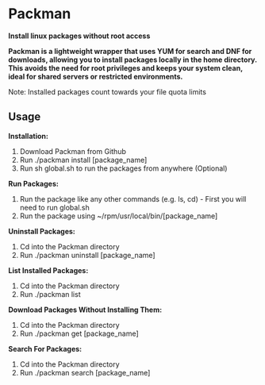 # Packman
**Install linux packages without root access**

**Packman is a lightweight wrapper that uses YUM for search and DNF for downloads, allowing you to install packages locally in the home directory.
This avoids the need for root privileges and keeps your system clean, ideal for shared servers or restricted environments.**

Note: Installed packages count towards your file quota limits

## Usage

**Installation:**

1. Download Packman from Github
2. Run ./packman install [package_name]
3. Run sh global.sh to run the packages from anywhere (Optional)
   
**Run Packages:**
1. Run the package like any other commands (e.g. ls, cd) - First you will need to run global.sh
2. Run the package using ~/rpm/usr/local/bin/[package_name]

**Uninstall Packages:**
1. Cd into the Packman directory
2. Run ./packman uninstall [package_name]

**List Installed Packages:**
1. Cd into the Packman directory
2. Run ./packman list

**Download Packages Without Installing Them:**
1. Cd into the Packman directory
2. Run ./packman get [package_name]

**Search For Packages:**
1. Cd into the Packman directory
2. Run ./packman search [package_name]
